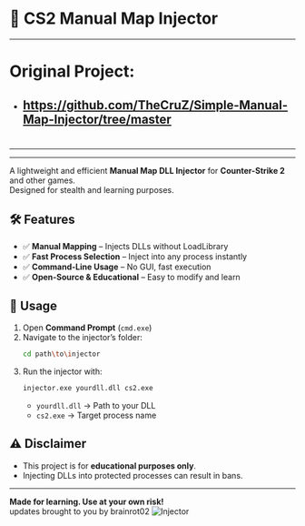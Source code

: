 # 🚀 CS2 Manual Map Injector  
---

# Original Project:
- ## https://github.com/TheCruZ/Simple-Manual-Map-Injector/tree/master
#

---
---
A lightweight and efficient **Manual Map DLL Injector** for **Counter-Strike 2** and other games.  
Designed for stealth and learning purposes.  

## 🛠 Features  
- ✅ **Manual Mapping** – Injects DLLs without LoadLibrary
- ✅ **Fast Process Selection** – Inject into any process instantly
- ✅ **Command-Line Usage** – No GUI, fast execution
- ✅ **Open-Source & Educational** – Easy to modify and learn

## 🚀 Usage  
1. Open **Command Prompt** (`cmd.exe`)  
2. Navigate to the injector’s folder:  
   ```sh
   cd path\to\injector
   ```
3. Run the injector with:  
   ```sh
   injector.exe yourdll.dll cs2.exe
   ```  
   - `yourdll.dll` → Path to your DLL  
   - `cs2.exe` → Target process name  

## ⚠️ Disclaimer  
- This project is for **educational purposes only**.  
- Injecting DLLs into protected processes can result in bans.  

---  
**Made for learning. Use at your own risk!**  
updates brought to you by brainrot02
![Injector](injector.png)
